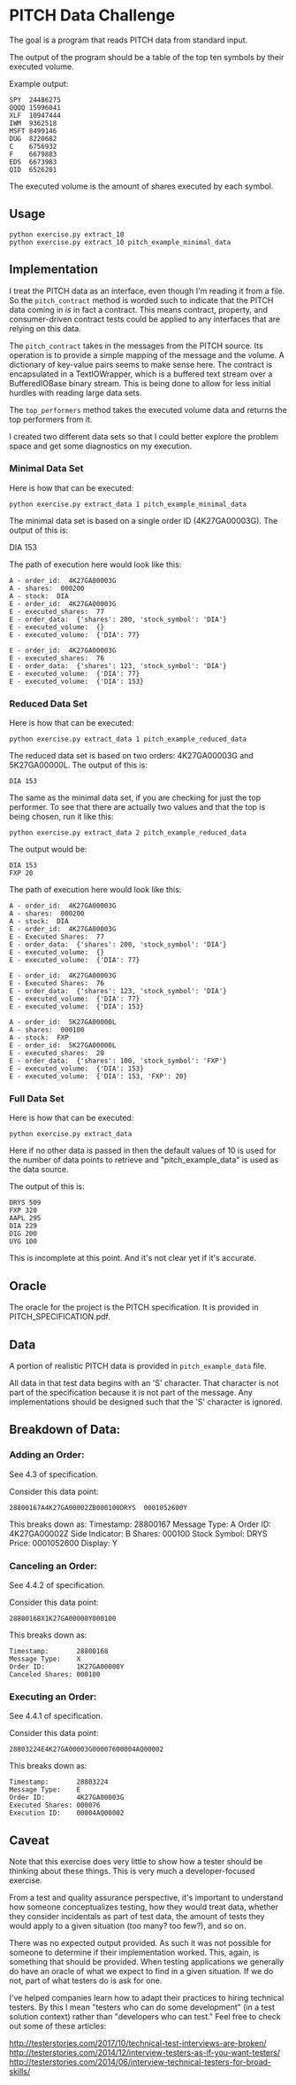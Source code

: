 # PITCH Data Challenge

The goal is a program that reads PITCH data from standard input.

The output of the program should be a table of the top ten symbols by their executed volume.

Example output:

    SPY  24486275
    QQQQ 15996041
    XLF  10947444
    IWM  9362518
    MSFT 8499146
    DUG  8220682
    C    6756932
    F    6679883
    EDS  6673983
    QID  6526201

The executed volume is the amount of shares executed by each symbol.

## Usage

    python exercise.py extract_10
    python exercise.py extract_10 pitch_example_minimal_data

## Implementation

I treat the PITCH data as an interface, even though I'm reading it from a file. So the `pitch_contract` method is worded such to indicate that the PITCH data coming in _is_ in fact a contract. This means contract, property, and consumer-driven contract tests could be applied to any interfaces that are relying on this data.

The `pitch_contract` takes in the messages from the PITCH source. Its operation is to provide a simple mapping of the message and the volume. A dictionary of key-value pairs seems to make sense here. The contract is encapsulated in a TextIOWrapper, which is a buffered text stream over a BufferedIOBase binary stream. This is being done to allow for less initial hurdles with reading large data sets.

The `top_performers` method takes the executed volume data and returns the top performers from it.

I created two different data sets so that I could better explore the problem space and get some diagnostics on my execution.

### Minimal Data Set

Here is how that can be executed:

    python exercise.py extract_data 1 pitch_example_minimal_data

The minimal data set is based on a single order ID (4K27GA00003G). The output of this is:

   DIA 153

The path of execution here would look like this:

    A - order_id:  4K27GA00003G
    A - shares:  000200
    A - stock:  DIA
    E - order_id:  4K27GA00003G
    E - executed_shares:  77
    E - order_data:  {'shares': 200, 'stock_symbol': 'DIA'}
    E - executed_volume:  {}
    E - executed_volume:  {'DIA': 77}

    E - order_id:  4K27GA00003G
    E - executed_shares:  76
    E - order_data:  {'shares': 123, 'stock_symbol': 'DIA'}
    E - executed_volume:  {'DIA': 77}
    E - executed_volume:  {'DIA': 153}


### Reduced Data Set

Here is how that can be executed:

    python exercise.py extract_data 1 pitch_example_reduced_data

The reduced data set is based on two orders: 4K27GA00003G and 5K27GA00000L. The output of this is:

    DIA 153

The same as the minimal data set, if you are checking for just the top performer. To see that there are actually two values and that the top is being chosen, run it like this:

    python exercise.py extract_data 2 pitch_example_reduced_data

The output would be:

    DIA 153
    FXP 20

The path of execution here would look like this:

    A - order_id:  4K27GA00003G
    A - shares:  000200
    A - stock:  DIA
    E - order_id:  4K27GA00003G
    E - Executed Shares:  77
    E - order_data:  {'shares': 200, 'stock_symbol': 'DIA'}
    E - executed_volume:  {}
    E - executed_volume:  {'DIA': 77}

    E - order_id:  4K27GA00003G
    E - Executed Shares:  76
    E - order_data:  {'shares': 123, 'stock_symbol': 'DIA'}
    E - executed_volume:  {'DIA': 77}
    E - executed_volume:  {'DIA': 153}

    A - order_id:  5K27GA00000L
    A - shares:  000100
    A - stock:  FXP
    E - order_id:  5K27GA00000L
    E - executed_shares:  20
    E - order_data:  {'shares': 100, 'stock_symbol': 'FXP'}
    E - executed_volume:  {'DIA': 153}
    E - executed_volume:  {'DIA': 153, 'FXP': 20}

### Full Data Set

Here is how that can be executed:

    python exercise.py extract_data

Here if no other data is passed in then the default values of 10 is used for the number of data points to retrieve and "pitch_example_data" is used as the data source.

The output of this is:

    DRYS 509
    FXP 320
    AAPL 295
    DIA 229
    DIG 200
    UYG 100

This is incomplete at this point. And it's not clear yet if it's accurate.

## Oracle

The oracle for the project is the PITCH specification. It is provided in PITCH_SPECIFICATION.pdf.

## Data

A portion of realistic PITCH data is provided in `pitch_example_data` file.

All data in that test data begins with an 'S' character. That character is not part of the specification because it is not part of the message. Any implementations should be designed such that the 'S' character is ignored.

## Breakdown of Data:

### Adding an Order:

See 4.3 of specification.

Consider this data point:

    28800167A4K27GA00002ZB000100DRYS  0001052600Y

This breaks down as:
    Timestamp:      28800167
    Message Type:   A
    Order ID:       4K27GA00002Z
    Side Indicator: B
    Shares:         000100
    Stock Symbol:   DRYS
    Price:          0001052600
    Display:        Y

### Canceling an Order:

See 4.4.2 of specification.

Consider this data point:

    28800168X1K27GA00000Y000100

This breaks down as:

    Timestamp:       28800168
    Message Type:    X
    Order ID:        1K27GA00000Y
    Canceled Shares: 000100

### Executing an Order:

See 4.4.1 of specification.

Consider this data point:

    28803224E4K27GA00003G00007600004AQ00002

This breaks down as:

    Timestamp:       28803224
    Message Type:    E
    Order ID:        4K27GA00003G
    Executed Shares: 000076
    Execution ID:    00004AQ00002

## Caveat

Note that this exercise does very little to show how a tester should be thinking about these things. This is very much a developer-focused exercise.

From a test and quality assurance perspective, it's important to understand how someone conceptualizes testing, how they would treat data, whether they consider incidentals as part of test data, the amount of tests they would apply to a given situation (too many? too few?), and so on.

There was no expected output provided. As such it was not possible for someone to determine if their implementation worked. This, again, is something that should be provided. When testing applications we generally do have an oracle of what we expect to find in a given situation. If we do not, part of what testers do is ask for one.

I've helped companies learn how to adapt their practices to hiring technical testers. By this I mean "testers who can do some development" (in a test solution context) rather than "developers who can test." Feel free to check out some of these articles:


http://testerstories.com/2017/10/technical-test-interviews-are-broken/
http://testerstories.com/2014/12/interview-testers-as-if-you-want-testers/
http://testerstories.com/2014/06/interview-technical-testers-for-broad-skills/
